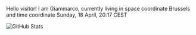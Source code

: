 Hello visitor! I am Giammarco, currently living in space coordinate Brussels and time coordinate Sunday, 18 April, 20:17 CEST

![GitHub Stats](https://github-readme-stats.vercel.app/api?username=grcasanova)
